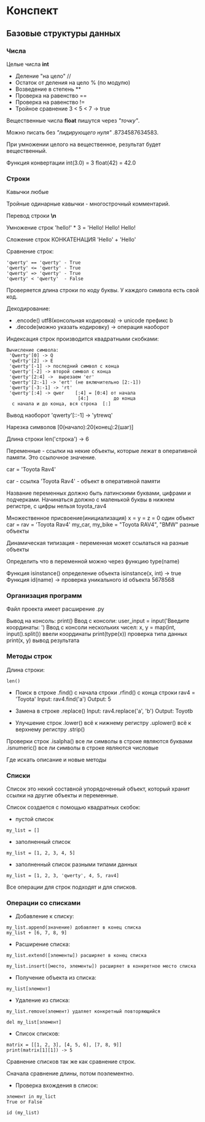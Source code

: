 # Конспект

## Базовые структуры данных

### Числа

Целые числа **int**

* Деление "на цело" //
* Остаток от деления на цело % (по модулю)
* Возведение в степень **
* Проверка на равенство ==
* Проверка на равенство !=
* Тройное сравнение 3 < 5 < 7 -> true

Вещественные числа **float**
пишутся через *"точку"*.

Можно писать без *"лидирующего нуля"*     .8734587634583.

При умножении целого на вещественное, результат будет вещественный.

Функция конвертации int(3.0) = 3
                    float(42) = 42.0

### Строки

Кавычки любые

Тройные одинарные кавычки - многострочный комментарий.

Перевод строки **\n**

Умножение строк 'hello!' * 3 = 'Hello! Hello! Hello!

Сложение строк КОНКАТЕНАЦИЯ 'Hello' + 'Hello'

Сравнение строк:

```
'qwerty' == 'qwerty' - True
'qwerty' <= 'qwerty' - True
'qwerty' => 'qwerty' - True
'qwerty' < 'qwerty'  - False
```

Проверяется длина строки по коду буквы. У каждого символа есть свой код.

Декодирование:

* .encode() utf8(консольная кодировка) -> unicode префикс b
* .decode(можно указать кодировку) -> операция наоборот

Индексация строк производится квадратными скобками:

```
Вычисление символа: 
 'Qwerty'[0] -> Q
 'qwErty'[2] -> E
 'qwerty'[-1] -> последний символ с конца
 'qwerty'[-2] -> второй символ с конца
 'qwerty'[2:4] ->  вырезаем 'er'
 'qwerty'[2:-1] -> 'ert' (не включительно [2:-1])
 'qwerty'[-3:-1] -> 'rt'
 'qwerty'[:4] -> qwer    [:4] = [0:4] от начала
                          [4:]         до конца
  с начала и до конца, вся строка  [:]
```

Вывод наоборот 'qwerty'[::-1] -> 'ytrewq'

Нарезка символов [0(начало):20(конец):2(шаг)]

Длина строки len('строка') -> 6

Переменные - ссылки на некие объекты, которые лежат в оперативной памяти.
Это ссылочное значение.

car = 'Toyota Rav4'

car           - ссылка
'Toyota Rav4' - объект в оперативной памяти

Название переменных должно быть латинскими буквами, цифрами и подчерками.
Начинаться должно с маленькой буквы в нижнем регистре, с цифры нельзя  toyota_rav4

Множественное присвоение(инициализация) х = y = z = 0 один объект
                             car = rav = 'Toyota Rav4'
            my_car, my_bike = "Toyota RAV4", "BMW" разные объекты

Динамическая типизация - переменная может ссылаться на разные объекты

Определить что в переменной можно через функцию type(name)

Функция isinstance() определение объекта isinstance(x, int) -> true
Функция id(name) -> проверка уникального id объекта
           5678568

### Организация программ

Файл проекта имеет расширение  .py

Вывод на консоль: print()
Ввод с консоли: user_input = input('Введите координаты: ')
Ввод с консоли нескольких чисел:  x, y = map(int, input().split())  ввели координаты
                                  print(type(x)) проверка типа данных
                                  print(x, y)    вывод результата

### Методы строк

Длина строки:

```
len()
```

* Поиск в строке .find()   с начала строки
               .rfind()  с конца строки
rav4 = 'Toyota'   Input:  rav4.find('a')
                  Output: 5

* Замена в строке .replace()
                  Input:  rav4.replace('a', 'b')
                  Output: Toyotb

* Улучшение строк .lower()     всё к нижнему регистру
                .uplower()   всё к верхнему регистру
                .strip()

Проверки строк  .isalpha()   все ли символы в строке являются буквами
                .isnumeric() все ли символы в строке являются числовые

Где искать описание и новые методы

### Списки

Список это некий составной упорядоченный объект, который хранит ссылки на другие объекты и переменные.

Список создается с помощью квадратных скобок:

* пустой список

```
my_list = []
```

* заполненный список

```
my_list = [1, 2, 3, 4, 5]
```

* заполненный список разными типами данных

```
my_list = [1, 2, 3, 'qwerty', 4, 5, rav4]
```

Все операции для строк подходят и для списков.

### Операции со списками

* Добавление к списку:

```
my_list.append(значение) добавляет в конец списка
my_list + [6, 7, 8, 9]
```

* Расширение списка:

```
my_list.extend([элементы]) расширяет в конец списка

my_list.insert([место, элементы]) расширяет в конкретное место списка
```

* Получение объекта из списка:

```
my_list[элемент]
```

* Удаление из списка:

```
my_list.remove(элемент) удаляет конкретный повторяющийся

del my_list[элемент]
```

* Список списков:

```
matrix = [[1, 2, 3], [4, 5, 6], [7, 8, 9]]
print(matrix[1][1]) -> 5
```

Сравнение списков так же как сравнение строк.

Сначала сравнение длины, потом поэлементно.

* Проверка вхождения в список:

```
элемент in my_lict
True or False
```

```
id (my_list)
```

